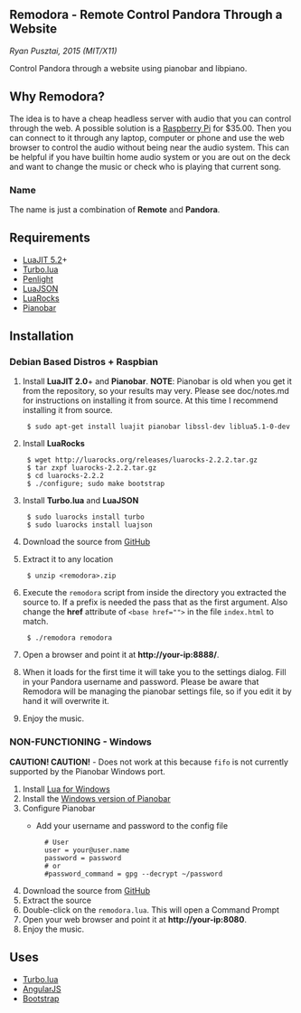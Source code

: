 ## Remodora - Remote Control Pandora Through a Website

_Ryan Pusztai, 2015 (MIT/X11)_

Control Pandora through a website using pianobar and libpiano.

## Why Remodora?

The idea is to have a cheap headless server with audio that you can control through the web. A possible
solution is a [Raspberry Pi](http://www.raspberrypi.org/) for $35.00. Then you can connect to it
through any laptop, computer or phone and use the web browser to control the audio without being near the
audio system. This can be helpful if you have builtin home audio system or you are out on the deck and want to
change the music or check who is playing that current song.

### Name

The name is just a combination of **Remote** and **Pandora**.

## Requirements

* [LuaJIT 5.2](http://luajit.org)+
* [Turbo.lua](http://github.com/stevedonovan/Orbiter)
* [Penlight](http://stevedonovan.github.com/Penlight/)
* [LuaJSON](https://github.com/harningt/luajson)
* [LuaRocks](http://luarocks.org)
* [Pianobar](http://github.com/PromyLOPh/pianobar)

## Installation

### Debian Based Distros + Raspbian

1. Install **LuaJIT 2.0**+ and **Pianobar**.
**NOTE**: Pianobar is old when you get it from the repository, so your results may very. Please see doc/notes.md for instructions on installing it from source.
At this time I recommend installing it from source.

		$ sudo apt-get install luajit pianobar libssl-dev liblua5.1-0-dev
2. Install **LuaRocks**

		$ wget http://luarocks.org/releases/luarocks-2.2.2.tar.gz
		$ tar zxpf luarocks-2.2.2.tar.gz
		$ cd luarocks-2.2.2
		$ ./configure; sudo make bootstrap
3. Install **Turbo.lua** and **LuaJSON**

		$ sudo luarocks install turbo
		$ sudo luarocks install luajson
4. Download the source from [GitHub](https://github.com/rjpcomputing/Remodora/archive/master.zip)
5. Extract it to any location

		$ unzip <remodora>.zip
6. Execute the `remodora` script from inside the directory you extracted the source to. If a prefix is needed the pass that as the first argument. Also change the **href** attribute of `<base href="">` in the file `index.html` to match.

		$ ./remodora remodora
7. Open a browser and point it at **http://your-ip:8888/<prefix-if-any>**.
8. When it loads for the first time it will take you to the settings dialog. Fill in your Pandora username and password. Please be aware that Remodora will be managing the pianobar settings file, so if you edit it by hand it will overwrite it.
9. Enjoy the music.

### NON-FUNCTIONING - Windows

**CAUTION! CAUTION!** - Does not work at this because `fifo` is not currently supported by the Pianobar Windows port.

1. Install [Lua for Windows](http://code.google.com/p/luaforwindows/)
2. Install the [Windows version of Pianobar](https://github.com/thedmd/pianobar-windows)
3. Configure Pianobar
	* Add your username and password to the config file

			# User
			user = your@user.name
			password = password
			# or
			#password_command = gpg --decrypt ~/password
2. Download the source from [GitHub](https://github.com/rjpcomputing/Remodora/archive/master.zip)
3. Extract the source
4. Double-click on the `remodora.lua`. This will open a Command Prompt
5. Open your web browser and point it at **http://your-ip:8080**.
6. Enjoy the music.

## Uses

* [Turbo.lua](http://turbo.lua)
* [AngularJS](https://angularjs.org/)
* [Bootstrap](http://getbootstrap.com)
